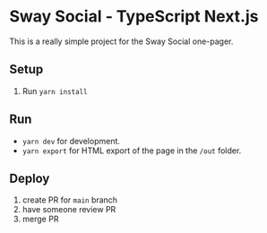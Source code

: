 # Sway Social - TypeScript Next.js

This is a really simple project for the Sway Social one-pager.

## Setup

1. Run `yarn install`


## Run 

- `yarn dev` for development.
- `yarn export` for HTML export of the page in the `/out` folder.


## Deploy

1. create PR for `main` branch
2. have someone review PR
3. merge PR